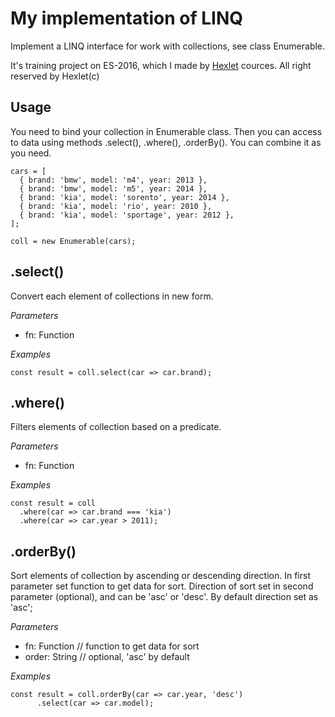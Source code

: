 # My implementation of LINQ
Implement a LINQ interface for work with collections, see class Enumerable.

It's training project on ES-2016, which I made by [Hexlet](https://ru.hexlet.io/?ref=161019) cources.
All right reserved by Hexlet(c)

## Usage
You need to bind your collection in Enumerable class. Then you can access to data using methods .select(), .where(), .orderBy(). You can combine it as you need.
```
cars = [
  { brand: 'bmw', model: 'm4', year: 2013 },
  { brand: 'bmw', model: 'm5', year: 2014 },
  { brand: 'kia', model: 'sorento', year: 2014 },
  { brand: 'kia', model: 'rio', year: 2010 },
  { brand: 'kia', model: 'sportage', year: 2012 },
];

coll = new Enumerable(cars);
```

## .select()
Convert each element of collections in new form.

*Parameters*

+ fn: Function

*Examples*

```
const result = coll.select(car => car.brand);
```

## .where()
Filters elements of collection based on a predicate.

*Parameters*

+ fn: Function

*Examples*

```
const result = coll
  .where(car => car.brand === 'kia')
  .where(car => car.year > 2011);
```

## .orderBy()
Sort elements of collection by ascending or descending direction. In first parameter set function to get data for sort. Direction of sort set in second parameter (optional), and can be 'asc' or 'desc'. By default direction set as 'asc';

*Parameters*

+ fn: Function // function to get data for sort
+ order: String // optional, 'asc' by default

*Examples*

```
const result = coll.orderBy(car => car.year, 'desc')
      .select(car => car.model);
```
